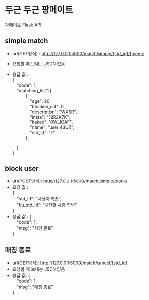 # 두근 두근 팡메이트
 팡메이트 Flask API

## simple match

- url(GET방식) : http://127.0.0.1:5000/match/simple/[std_id]/[menu]
- 요청할 때 보내는 JSON 없음
- 응답 값 :   
{  
    &emsp;"code": 1,  
    &emsp;"matching_list": [  
        &emsp;&emsp;&emsp;{  
            &emsp;&emsp;&emsp;&emsp;"age": 20,  
            &emsp;&emsp;&emsp;&emsp;"blocked_cnt": 0,  
            &emsp;&emsp;&emsp;&emsp;"description": "WXSR",  
            &emsp;&emsp;&emsp;&emsp;"insta": "58R2K7K",  
            &emsp;&emsp;&emsp;&emsp;"kakao": "0WLIOAF",  
            &emsp;&emsp;&emsp;&emsp;"name": "user 43UZ",  
            &emsp;&emsp;&emsp;&emsp;"std_id": "7"  
        &emsp;&emsp;&emsp;},  
        
    &emsp;]  
}  

## block user
- url(POST방식): http://127.0.0.1:5000/match/simple/block/  
- 요청 값 :  
{  
    &emsp;"std_id": "사용자 학번",  
    &emsp;"bu_std_id": "차단할 사람 학번"  
}  
- 응답 값 :
{  
&emsp;"code": 1,  
&emsp;"msg": "차단 완료"  
}  

## 매칭 종료
- url(GET방식): http://127.0.0.1:5000/match/cancel/[std_id]
- 요청할 때 보내는 JSON 없음
- 응답 값:
{  
    &emsp;"code": 1,  
    &emsp;"msg": "매칭 종료"  
}  